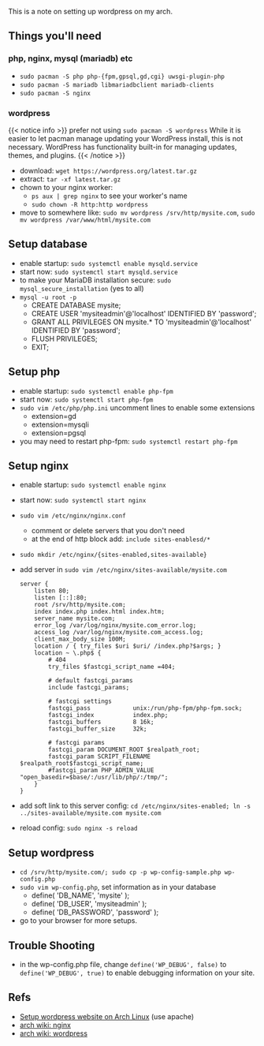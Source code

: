This is a note on setting up wordpress on my arch.

<!--more-->

## Things you'll need

### php, nginx, mysql (mariadb) etc

* `sudo pacman -S php php-{fpm,gpsql,gd,cgi} uwsgi-plugin-php`
* `sudo pacman -S mariadb libmariadbclient mariadb-clients`
* `sudo pacman -S nginx`

### wordpress

{{< notice info >}}
prefer not using `sudo pacman -S wordpress`
While it is easier to let pacman manage updating your WordPress install, this is not necessary. WordPress has functionality built-in for managing updates, themes, and plugins.
{{< /notice >}}

* download: `wget https://wordpress.org/latest.tar.gz`
* extract: `tar -xf latest.tar.gz`
* chown to your nginx worker:
  * `ps aux | grep nginx` to see your worker's name
  * `sudo chown -R http:http wordpress`
* move to somewhere like: `sudo mv wordpress /srv/http/mysite.com`, `sudo mv wordpress /var/www/html/mysite.com`

## Setup database

* enable startup: `sudo systemctl enable mysqld.service`
* start now: `sudo systemctl start mysqld.service`
* to make your MariaDB installation secure: `sudo mysql_secure_installation` (yes to all)
* `mysql -u root -p`
  * CREATE DATABASE mysite;
  * CREATE USER 'mysiteadmin'@'localhost' IDENTIFIED BY 'password';
  * GRANT ALL PRIVILEGES ON mysite.* TO 'mysiteadmin'@'localhost' IDENTIFIED BY  'password';
  * FLUSH PRIVILEGES;
  * EXIT;

## Setup php

* enable startup: `sudo systemctl enable php-fpm`
* start now: `sudo systemctl start php-fpm`
* `sudo vim /etc/php/php.ini` uncomment lines to enable some extensions
  * extension=gd
  * extension=mysqli
  * extension=pgsql
* you may need to restart php-fpm: `sudo systemctl restart php-fpm`

## Setup nginx

* enable startup: `sudo systemctl enable nginx`
* start now: `sudo systemctl start nginx`
* `sudo vim /etc/nginx/nginx.conf`
  * comment or delete servers that you don't need
  * at the end of http block add: `include sites-enablesd/*`
* `sudo mkdir /etc/nginx/{sites-enabled,sites-available}`
* add server in `sudo vim /etc/nginx/sites-available/mysite.com`
  
    ```nginx
    server {
        listen 80;
        listen [::]:80;
        root /srv/http/mysite.com;
        index index.php index.html index.htm;
        server_name mysite.com;
        error_log /var/log/nginx/mysite.com_error.log;
        access_log /var/log/nginx/mysite.com_access.log;
        client_max_body_size 100M;
        location / { try_files $uri $uri/ /index.php?$args; }
        location ~ \.php$ {
            # 404
            try_files $fastcgi_script_name =404;

            # default fastcgi_params
            include fastcgi_params;

            # fastcgi settings
            fastcgi_pass			unix:/run/php-fpm/php-fpm.sock;
            fastcgi_index			index.php;
            fastcgi_buffers			8 16k;
            fastcgi_buffer_size		32k;

            # fastcgi params
            fastcgi_param DOCUMENT_ROOT	$realpath_root;
            fastcgi_param SCRIPT_FILENAME	$realpath_root$fastcgi_script_name;
            #fastcgi_param PHP_ADMIN_VALUE	"open_basedir=$base/:/usr/lib/php/:/tmp/";
        } 
    }
    ```

* add soft link to this server config: `cd /etc/nginx/sites-enabled; ln -s ../sites-available/mysite.com mysite.com`
* reload config: `sudo nginx -s reload`

## Setup wordpress

* `cd /srv/http/mysite.com/; sudo cp -p wp-config-sample.php wp-config.php`
* `sudo vim wp-config.php`, set information as in your database
  * define( 'DB_NAME', 'mysite' );
  * define( 'DB_USER', 'mysiteadmin' );
  * define( 'DB_PASSWORD', 'password' );
* go to your browser for more setups.

## Trouble Shooting

* in the wp-config.php file, change `define('WP_DEBUG', false)` to `define('WP_DEBUG', true)` to enable debugging information on your site.

## Refs

* [Setup wordpress website on Arch Linux](https://computingforgeeks.com/how-setup-wordpress-on-arch-linux/) (use apache)
* [arch wiki: nginx](https://wiki.archlinux.org/title/Nginx)
* [arch wiki: wordpress](https://wiki.archlinux.org/title/Wordpress)
